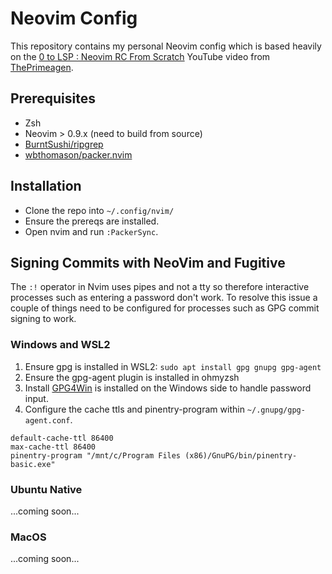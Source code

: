 # Neovim Config

This repository contains my personal Neovim config which is based heavily on the [0 to LSP : Neovim RC From Scratch](https://www.youtube.com/watch?v=w7i4amO_zaE) YouTube video from [ThePrimeagen](https://www.youtube.com/@ThePrimeagen).

## Prerequisites

* Zsh
* Neovim > 0.9.x (need to build from source)
* [BurntSushi/ripgrep](https://github.com/BurntSushi/ripgrep)
* [wbthomason/packer.nvim](https://github.com/wbthomason/packer.nvim)

## Installation

* Clone the repo into `~/.config/nvim/`
* Ensure the prereqs are installed.
* Open nvim and run `:PackerSync`.

## Signing Commits with NeoVim and Fugitive

The `:!` operator in Nvim uses pipes and not a tty so therefore interactive processes such as entering a password don't work. To resolve this issue a couple of things need to be configured for processes such as GPG commit signing to work.

### Windows and WSL2

1. Ensure gpg is installed in WSL2: `sudo apt install gpg gnupg gpg-agent`
2. Ensure the gpg-agent plugin is installed in ohmyzsh
3. Install [GPG4Win](https://www.gpg4win.org/) is installed on the Windows side to handle password input.
4. Configure the cache ttls and pinentry-program within `~/.gnupg/gpg-agent.conf`.
```
default-cache-ttl 86400
max-cache-ttl 86400
pinentry-program "/mnt/c/Program Files (x86)/GnuPG/bin/pinentry-basic.exe"
```

### Ubuntu Native

...coming soon...

### MacOS

...coming soon...
